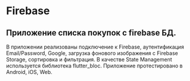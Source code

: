 # Firebase

## Приложение списка покупок с firebase БД.

В приложении реализованы подключение к Firebase, аутентификация Email/Password, Google, загрузка фонового изображения с Firebase Storage, сортировка и фильтрация.
В качестве State Management используется библиотека flutter_bloc.
Приложение протестировано в Android, iOS, Web.
